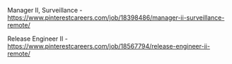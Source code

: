 Manager II, Surveillance - https://www.pinterestcareers.com/job/18398486/manager-ii-surveillance-remote/

Release Engineer II - https://www.pinterestcareers.com/job/18567794/release-engineer-ii-remote/

